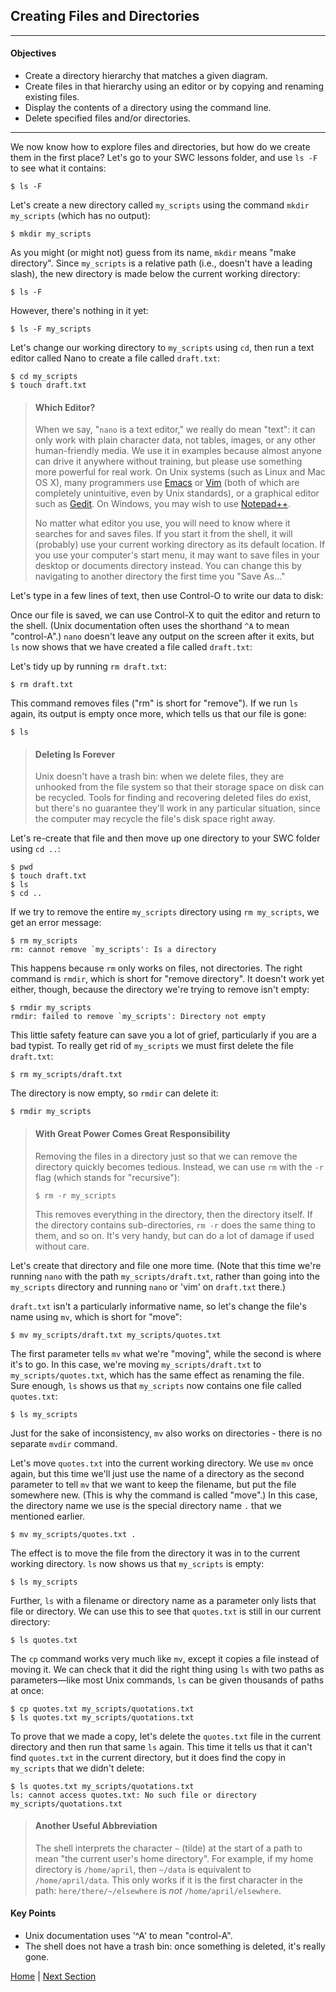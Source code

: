 Creating Files and Directories
------------------------------

---

#### Objectives
*   Create a directory hierarchy that matches a given diagram.
*   Create files in that hierarchy using an editor or by copying and renaming existing files.
*   Display the contents of a directory using the command line.
*   Delete specified files and/or directories.

---

We now know how to explore files and directories, but how do we create them in the first place?
Let's go to your SWC lessons folder, and use `ls -F` to see what it contains:

```
$ ls -F
```

Let's create a new directory called `my_scripts` using the command `mkdir my_scripts`
(which has no output):

```
$ mkdir my_scripts
```

As you might (or might not) guess from its name, `mkdir` means "make directory".
Since `my_scripts` is a relative path (i.e., doesn't have a leading slash),
the new directory is made below the current working directory:

```
$ ls -F
```

However, there's nothing in it yet:

```
$ ls -F my_scripts
```

Let's change our working directory to `my_scripts` using `cd`,
then run a text editor called Nano to create a file called `draft.txt`:

```
$ cd my_scripts
$ touch draft.txt
```


> #### Which Editor?
> 
> When we say, "`nano` is a text editor," we really do mean "text": it can
> only work with plain character data, not tables, images, or any other
> human-friendly media. We use it in examples because almost anyone can
> drive it anywhere without training, but please use something more
> powerful for real work. On Unix systems (such as Linux and Mac OS X),
> many programmers use [Emacs](http://www.gnu.org/software/emacs/) or
> [Vim](http://www.vim.org/) (both of which are completely unintuitive,
> even by Unix standards), or a graphical editor such as
> [Gedit](http://projects.gnome.org/gedit/). On Windows, you may wish to
> use [Notepad++](http://notepad-plus-plus.org/).
> 
> No matter what editor you use, you will need to know where it searches
> for and saves files. If you start it from the shell, it will (probably)
> use your current working directory as its default location. If you use
> your computer's start menu, it may want to save files in your desktop or
> documents directory instead. You can change this by navigating to
> another directory the first time you "Save As..."

Let's type in a few lines of text, then use Control-O to write our data to disk:

Once our file is saved,
we can use Control-X to quit the editor and return to the shell.
(Unix documentation often uses the shorthand `^A` to mean "control-A".)
`nano` doesn't leave any output on the screen after it exits,
but `ls` now shows that we have created a file called `draft.txt`:

Let's tidy up by running `rm draft.txt`:

```
$ rm draft.txt
```

This command removes files ("rm" is short for "remove"). If we run `ls` again,
its output is empty once more, which tells us that our file is gone:

```
$ ls
```


> #### Deleting Is Forever
> 
> Unix doesn't have a trash bin: when we delete files, they are unhooked
> from the file system so that their storage space on disk can be
> recycled. Tools for finding and recovering deleted files do exist, but
> there's no guarantee they'll work in any particular situation, since the
> computer may recycle the file's disk space right away.

Let's re-create that file and then move up one directory to your SWC folder using `cd ..`:

```
$ pwd
$ touch draft.txt
$ ls
$ cd ..
```

If we try to remove the entire `my_scripts` directory using `rm my_scripts`,
we get an error message:

```
$ rm my_scripts
rm: cannot remove `my_scripts': Is a directory
```

This happens because `rm` only works on files, not directories. The right command is `rmdir`,
which is short for "remove directory". It doesn't work yet either, though,
because the directory we're trying to remove isn't empty:

```
$ rmdir my_scripts
rmdir: failed to remove `my_scripts': Directory not empty
```

This little safety feature can save you a lot of grief, particularly if you are a bad typist.
To really get rid of `my_scripts` we must first delete the file `draft.txt`:

```
$ rm my_scripts/draft.txt
```

The directory is now empty, so `rmdir` can delete it:

```
$ rmdir my_scripts
```

> #### With Great Power Comes Great Responsibility
> 
> Removing the files in a directory just so that we can remove the
> directory quickly becomes tedious. Instead, we can use `rm` with the
> `-r` flag (which stands for "recursive"):
> 
> ```
> $ rm -r my_scripts
> ```
> 
> This removes everything in the directory, then the directory itself. If
> the directory contains sub-directories, `rm -r` does the same thing to
> them, and so on. It's very handy, but can do a lot of damage if used
> without care.

Let's create that directory and file one more time.
(Note that this time we're running `nano` with the path `my_scripts/draft.txt`,
rather than going into the `my_scripts` directory and running `nano` or 'vim' on `draft.txt` there.)

`draft.txt` isn't a particularly informative name, so let's change the file's name using `mv`,
which is short for "move":

```
$ mv my_scripts/draft.txt my_scripts/quotes.txt
```

The first parameter tells `mv` what we're "moving", while the second is where it's to go.
In this case, we're moving `my_scripts/draft.txt` to `my_scripts/quotes.txt`,
which has the same effect as renaming the file. Sure enough,
`ls` shows us that `my_scripts` now contains one file called `quotes.txt`:

```
$ ls my_scripts
```

Just for the sake of inconsistency, `mv` also works on directories - there is no separate `mvdir` command.

Let's move `quotes.txt` into the current working directory. We use `mv` once again,
but this time we'll just use the name of a directory as the second parameter
to tell `mv` that we want to keep the filename, but put the file somewhere new.
(This is why the command is called "move".) In this case,
the directory name we use is the special directory name `.` that we mentioned earlier.

```
$ mv my_scripts/quotes.txt .
```

The effect is to move the file from the directory it was in to the current working directory.
`ls` now shows us that `my_scripts` is empty:

```
$ ls my_scripts
```

Further, `ls` with a filename or directory name as a parameter only lists that file or directory.
We can use this to see that `quotes.txt` is still in our current directory:

```
$ ls quotes.txt
```

The `cp` command works very much like `mv`, except it copies a file instead of moving it.
We can check that it did the right thing using `ls` with two paths as parameters&mdash;like most Unix commands,
`ls` can be given thousands of paths at once:

```
$ cp quotes.txt my_scripts/quotations.txt
$ ls quotes.txt my_scripts/quotations.txt
```

To prove that we made a copy, let's delete the `quotes.txt` file in the current directory
and then run that same `ls` again. This time it tells us that it can't find `quotes.txt` 
in the current directory, but it does find the copy in `my_scripts` that we didn't delete:

```
$ ls quotes.txt my_scripts/quotations.txt
ls: cannot access quotes.txt: No such file or directory
my_scripts/quotations.txt
```

> #### Another Useful Abbreviation
> 
> The shell interprets the character `~` (tilde) at the start of a path to
> mean "the current user's home directory". For example, if my home
> directory is `/home/april`, then `~/data` is equivalent to
> `/home/april/data`. This only works if it is the first character in the
> path: `here/there/~/elsewhere` is *not* `/home/april/elsewhere`.


#### Key Points
*   Unix documentation uses '^A' to mean "control-A".
*   The shell does not have a trash bin: once something is deleted, it's really gone.

[Home](../README.md) \|
[Next Section](03-pipefilter.md)
